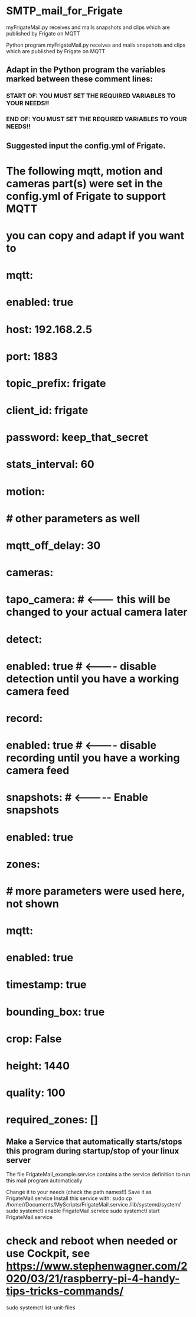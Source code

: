 # SMTP_mail_for_Frigate
myFrigateMail.py receives and mails snapshots and clips which are published by Frigate on MQTT


Python program myFrigateMail.py receives and mails snapshots and clips which are published by Frigate on MQTT

Adapt in the Python program the variables marked between these comment lines:
-----------------------------------------------------------------------------
### START OF: YOU MUST SET THE REQUIRED VARIABLES TO YOUR NEEDS!!
### END OF: YOU MUST SET THE REQUIRED VARIABLES TO YOUR NEEDS!!

Suggested input the config.yml of Frigate.
------------------------------------------
 
#
# The following mqtt, motion and cameras part(s) were set in the config.yml of Frigate to support MQTT
# you can copy and adapt if you want to
#
#    mqtt:
#      enabled: true
#      host: 192.168.2.5
#      port: 1883
#      topic_prefix: frigate
#      client_id: frigate
#      password: keep_that_secret
#      stats_interval: 60
#
#    motion:
#      # other parameters as well
#      mqtt_off_delay: 30
#
#    cameras:
#      tapo_camera: # <--- this will be changed to your actual camera later
#        detect:
#          enabled: true # <---- disable detection until you have a working camera feed
#        record:
#          enabled: true # <---- disable recording until you have a working camera feed
#        snapshots: # <----- Enable snapshots
#          enabled: true
#        zones:
#          # more parameters were used here, not shown
#        mqtt:
#          enabled: true
#          timestamp: true
#          bounding_box: true
#          crop: False
#          height: 1440
#          quality: 100
#          required_zones: []

Make a Service that automatically starts/stops this program during startup/stop of your linux server
----------------------------------------------------------------------------------------------------
The file FrigateMail_example.service contains a the service definition to run this mail program automatically

Change it to your needs (check the path names!!)
Save it as FrigateMail.service
Install this service with:
 sudo cp /home/<user>/Documents/MyScripts/FrigateMail.service /lib/systemd/system/
 sudo systemctl enable FrigateMail.service
 sudo systemctl start FrigateMail.service
 # check and reboot when needed or use Cockpit, see https://www.stephenwagner.com/2020/03/21/raspberry-pi-4-handy-tips-tricks-commands/
 sudo systemctl list-unit-files

